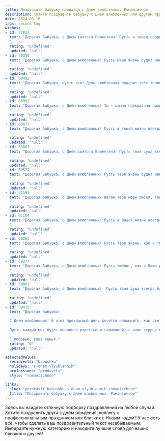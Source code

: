 ```yaml
---
title: Поздравить бабушку продавца с Днем влюбленных. Романтичное
description: Хотите поздравить бабушку с Днем влюбленных или другим праздником? Наш ИИ создаст незабываемое поздравление, а вы обязательно выделитесь среди других.  
date: 2024-09-16
tags: second tag
wishes:
- id: 72822
  text: "Дорогая Бабушка, с Днем святого Валентина! Пусть в твоем сердце всегда царит любовь и тепло, как в этот чудесный день. Желаю тебе море улыбок, радости и нежности, а также процветания в твоем любимом деле - продажах!
  "
  rating: "undefined"
  updated: "null"
- id: 70350
  text: "Дорогая Бабушка, с Днем влюбленных! Пусть Ваша жизнь будет наполнена такой же теплотой и любовью, как Ваша работа, где Вы всегда встречаете людей с улыбкой и добрым словом.  Желаю Вам неиссякаемой энергии, крепкого здоровья и  огромного счастья!
  "
  rating: "undefined"
  updated: "null"
- id: 68482
  text: "Дорогая Бабушка, пусть этот День влюбленных подарит тебе теплоту и радость, как самый свежий ароматный букет цветов! Пусть твоя душа всегда сияет любовью, как лучшие изделия в твоем любимом магазине. С Днем святого Валентина!
  "
  rating: "undefined"
  updated: "null"
- id: 66992
  text: "Дорогая Бабушка, с Днём влюбленных! Ты – самая прекрасная продавец в мире, которая \"продает\" любовь, заботу и ласку своим покупателям, то есть всем нам. Пусть каждый день будет наполнен  радостью, нежностью и благоухающими  розами.
  "
  rating: "undefined"
  updated: "null"
- id: 65677
  text: "Дорогая бабушка, с Днем влюбленных! Пусть в твоей жизни всегда будет место для любви и нежных чувств. Спасибо за твою работу, ты всегда излучала тепло и заботу,  как настоящий продавец счастья!
  "
  rating: "undefined"
  updated: "null"
- id: 63861
  text: "Дорогая Бабушка, с Днём святого Валентина! Пусть твоя душа всегда будет наполнена любовью, а сердце - теплом и нежностью. Пусть любовь, как самая сладкая карамель,  радует тебя каждый день, как твой любимый ароматный кофе. Желаю тебе крепкого здоровья, семейного счастья и радости от каждой прожитой минуты.
  "
  rating: "undefined"
  updated: "null"
- id: 62577
  text: "Дорогая Бабушка, с Днем влюбленных! Пусть твоя жизнь будет наполнена любовью, такой же яркой и теплой, как твоя улыбка. Хочу пожелать тебе, чтобы твоя работа продавца приносила тебе радость и удовлетворение, чтобы каждый день был наполнен вниманием и заботой от любимых. Счастья тебе и крепкой любви!
  "
  rating: "undefined"
  updated: "null"
- id: 61595
  text: "Дорогая бабушка, с Днем влюбленных! Желаю тебе море любви, тепла и нежности.  Пусть твоя жизнь будет наполнена яркими красками, как твой торговый зал, и пусть твоя добрая душа всегда будет окружена заботой и вниманием.
  "
  rating: "undefined"
  updated: "null"
- id: 61104
  text: "Дорогая Бабушка, с Днем влюбленных! Пусть в Вашей жизни всегда будут самые нежные чувства, как самая свежая клубника на прилавке! 🍓❤️
  "
  rating: "undefined"
  updated: "null"
- id: 60263
  text: "Дорогая Бабушка, с Днем влюбленных! Пусть твоя жизнь, как и твоя работа продавца, всегда будет наполнена любовью, вниманием и приятными встречами. Пусть сердце твое бьется в такт с радостью и счастьем!
  "
  rating: "undefined"
  updated: "null"
- id: 59377
  text: "Дорогая Бабушка, с Днем влюбленных! Пусть любовь, как и Ваша работа продавца, всегда приносит радость и тепло в Вашу жизнь. Желаю Вам много приятных моментов, нежности и заботы, чтобы каждый день был наполнен счастьем и  красивыми историями, как самые лучшие товары в Вашем магазине!
  "
  rating: "undefined"
  updated: "null"
- id: 58881
  text: "Дорогая бабушка, с Днем влюбленных!  Пусть твоя душа всегда будет полна любви, как витрина магазина, полная очаровательных товаров. Пусть каждый день приносит тебе новые радости, как новые покупатели. Желаю тебе океана любви, крепкого здоровья и бесконечного счастья!
  "
  rating: "undefined"
  updated: "null"
- id: 39415
  text: "Дорогая бабушка!
  
  С Днем влюбленных! В этот прекрасный день хочется напомнить, как светит ваша любовь и тепло в наши сердца. Вы, как опытный продавец счастья, умеете дарить улыбки и заботу каждому из нас. Ваши истории о любви и жизни вдохновляют и согревают души.
  
  Пусть каждый миг будет наполнен радостью и гармонией, а ваше сердце всегда остается открытым для новых чувств и впечатлений. Желаю вам здоровья, счастья и бесконечной любви!
  
  С любовью, ваша семья."
  rating: "0"
  updated: "null"

selectedValues:
  recipients: "babushku"
  holidays: "s-dnem-vlyublennih"
  professions: "prodavets"
  style: "romantichnoe"

links:
- slug: "pozdravit-babushku-s-dnem-vlyublennih-romantichnoe"
  title: "Поздравить бабушку с Днем влюбленных. Романтичное"
---
```


Здесь вы найдете отличную подборку поздравлений на любой случай. 
Хотите поздравить друга с днём рождения, коллегу с профессиональным праздником или близких с Новым годом? У нас есть всё, чтобы сделать ваш поздравительный текст незабываемым. Выбирайте нужную категорию и находите лучшие слова для ваших близких и друзей!
